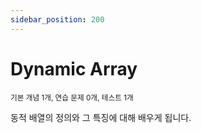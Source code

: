```yaml
---
sidebar_position: 200
---
```


# Dynamic Array

<sup>기본 개념 1개, 연습 문제 0개, 테스트 1개</sup>

동적 배열의 정의와 그 특징에 대해 배우게 됩니다.
